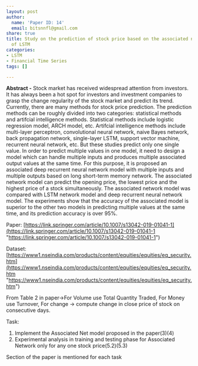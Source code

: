 ```yaml
---
layout: post
author:
  name: 'Paper ID: 14'
  email: bitsnnfl@gmail.com
share: true
title: Study on the prediction of stock price based on the associated network model
  of LSTM
categories:
- LSTM
- Financial Time Series
tags: []

---
```

**Abstract -** Stock market has received widespread attention from investors. It has always been a hot spot for investors and investment companies to grasp the change regularity of the stock market and predict its trend. Currently, there are many methods for stock price prediction. The prediction methods can be roughly divided into two categories: statistical methods and artifcial intelligence methods. Statistical methods include logistic regression model, ARCH model, etc. Artifcial intelligence methods include multi-layer perceptron, convolutional neural network, naive Bayes network, back propagation network, single-layer LSTM, support vector machine, recurrent neural network, etc. But these studies predict only one single value. In order to predict multiple values in one model, it need to design a model which can handle multiple inputs and produces multiple associated output values at the same time. For this purpose, it is proposed an associated deep recurrent neural network model with multiple inputs and multiple outputs based on long short-term memory network. The associated network model can predict the opening price, the lowest price and the highest price of a stock simultaneously. The associated network model was compared with LSTM network model and deep recurrent neural network model. The experiments show that the accuracy of the associated model is superior to the other two models in predicting multiple values at the same time, and its prediction accuracy is over 95%.

Paper: [https://link.springer.com/article/10.1007/s13042-019-01041-1](https://link.springer.com/article/10.1007/s13042-019-01041-1 "https://link.springer.com/article/10.1007/s13042-019-01041-1")

Dataset: [https://www1.nseindia.com/products/content/equities/equities/eq_security.htm](https://www1.nseindia.com/products/content/equities/equities/eq_security.htm "https://www1.nseindia.com/products/content/equities/equities/eq_security.htm")

From Table 2 in paper->For Volume use Total Quantity Traded, For Money use Turnover, For change -> compute change in close price of stock on consecutive days.

Task:

1. Implement the Associated Net model proposed in the paper(3)(4)
2. Experimental analysis in training and testing phase for Associated Network only for any one stock price(5.2)(5.3)

Section of the paper is mentioned for each task
